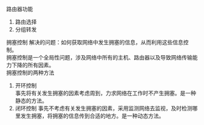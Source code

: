 路由器功能
1. 路由选择
2. 分组转发

拥塞控制
解决的问题：如何获取网络中发生拥塞的信息，从而利用这些信息控制。  
拥塞控制是一个全局性问题，涉及网络中所有的主机、路由器以及导致网络传输能力下降的所有因素。  
拥塞控制的两种方法
1. 开环控制  
事先将有关发生拥塞的因素考虑周到，力求网络在工作时不产生拥塞。是一种静态的方法。
2. 闭环控制
事先不考虑有关发生拥塞的因素，采用监测网络去监视，及时检测哪里发生拥塞，将拥塞的信息传到合适的地方。是一种动态方法。